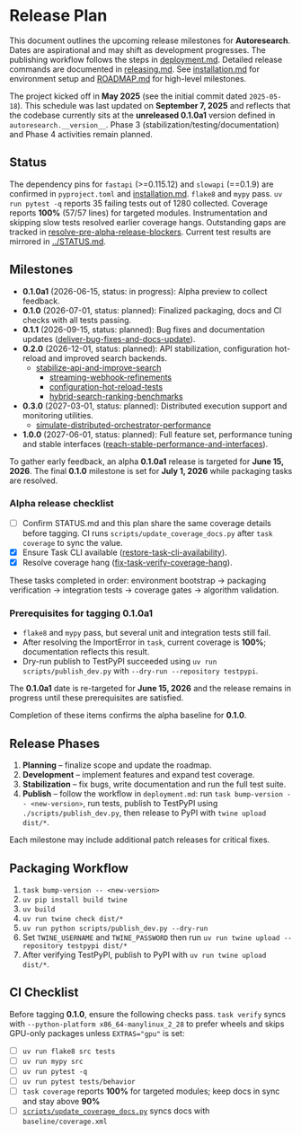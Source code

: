 # Release Plan

This document outlines the upcoming release milestones for **Autoresearch**.
Dates are aspirational and may shift as development progresses.
The publishing workflow follows the steps in
[deployment.md](deployment.md). Detailed release commands are documented in
[releasing.md](releasing.md). See
[installation.md](installation.md) for environment setup and
[ROADMAP.md](../ROADMAP.md) for high-level milestones.

The project kicked off in **May 2025** (see the initial commit dated
`2025-05-18`). This schedule was last updated on **September 7, 2025** and
reflects that the codebase currently sits at the **unreleased 0.1.0a1** version
defined in `autoresearch.__version__`. Phase 3
(stabilization/testing/documentation) and Phase 4 activities remain planned.

## Status

The dependency pins for `fastapi` (>=0.115.12) and `slowapi` (==0.1.9) are
confirmed in `pyproject.toml` and [installation.md](installation.md).
`flake8` and `mypy` pass. `uv run pytest -q` reports 35 failing tests out of
1280 collected. Coverage reports **100%** (57/57 lines) for targeted modules.
Instrumentation and skipping slow tests resolved earlier coverage hangs.
Outstanding gaps are tracked in
[resolve-pre-alpha-release-blockers][coverage-gap-issue]. Current test results
are mirrored in [../STATUS.md](../STATUS.md).

## Milestones

- **0.1.0a1** (2026-06-15, status: in progress): Alpha preview to collect
  feedback.
- **0.1.0** (2026-07-01, status: planned): Finalized packaging, docs and CI
  checks with all tests passing.
- **0.1.1** (2026-09-15, status: planned): Bug fixes and documentation updates
  ([deliver-bug-fixes-and-docs-update](
  ../issues/archive/deliver-bug-fixes-and-docs-update.md)).
- **0.2.0** (2026-12-01, status: planned): API stabilization, configuration
  hot-reload and improved search backends.
  - [stabilize-api-and-improve-search](
    ../issues/stabilize-api-and-improve-search.md)
    - [streaming-webhook-refinements](
      ../issues/archive/streaming-webhook-refinements.md)
    - [configuration-hot-reload-tests](
      ../issues/archive/configuration-hot-reload-tests.md)
    - [hybrid-search-ranking-benchmarks](
      ../issues/archive/hybrid-search-ranking-benchmarks.md)
- **0.3.0** (2027-03-01, status: planned): Distributed execution support and
  monitoring utilities.
  - [simulate-distributed-orchestrator-performance](
    ../issues/simulate-distributed-orchestrator-performance.md)
- **1.0.0** (2027-06-01, status: planned): Full feature set, performance
  tuning and stable interfaces
  ([reach-stable-performance-and-interfaces](
  ../issues/reach-stable-performance-and-interfaces.md)).

To gather early feedback, an alpha **0.1.0a1** release is targeted for
**June 15, 2026**. The final **0.1.0** milestone is set for **July 1, 2026**
while packaging tasks are resolved.

### Alpha release checklist

- [ ] Confirm STATUS.md and this plan share the same coverage details before
  tagging. CI runs `scripts/update_coverage_docs.py` after `task coverage` to
  sync the value.
- [x] Ensure Task CLI available ([restore-task-cli-availability](
  ../issues/archive/restore-task-cli-availability.md)).
- [x] Resolve coverage hang ([fix-task-verify-coverage-hang](
  ../issues/archive/fix-task-verify-coverage-hang.md)).

These tasks completed in order: environment bootstrap → packaging verification
→ integration tests → coverage gates → algorithm validation.

### Prerequisites for tagging 0.1.0a1

- `flake8` and `mypy` pass, but several unit and integration tests still fail.
- After resolving the ImportError in `task`, current coverage is **100%**;
  documentation reflects this result.
- Dry-run publish to TestPyPI succeeded using `uv run scripts/publish_dev.py`
  with `--dry-run --repository testpypi`.

The **0.1.0a1** date is re-targeted for **June 15, 2026** and the release
remains in progress until these prerequisites are satisfied.

Completion of these items confirms the alpha baseline for **0.1.0**.

## Release Phases

1. **Planning** – finalize scope and update the roadmap.
2. **Development** – implement features and expand test coverage.
3. **Stabilization** – fix bugs, write documentation and run the full test
   suite.
4. **Publish** – follow the workflow in `deployment.md`: run
   `task bump-version -- <new-version>`, run tests, publish to TestPyPI using
   `./scripts/publish_dev.py`, then release to PyPI with `twine upload dist/*`.

Each milestone may include additional patch releases for critical fixes.

## Packaging Workflow

1. `task bump-version -- <new-version>`
2. `uv pip install build twine`
3. `uv build`
4. `uv run twine check dist/*`
5. `uv run python scripts/publish_dev.py --dry-run`
6. Set `TWINE_USERNAME` and `TWINE_PASSWORD` then run
   `uv run twine upload --repository testpypi dist/*`
7. After verifying TestPyPI, publish to PyPI with
   `uv run twine upload dist/*`.

## CI Checklist

Before tagging **0.1.0**, ensure the following checks pass. `task verify`
syncs with `--python-platform x86_64-manylinux_2_28` to prefer wheels and
skips GPU-only packages unless `EXTRAS="gpu"` is set:

- [ ] `uv run flake8 src tests`
- [ ] `uv run mypy src`
- [ ] `uv run pytest -q`
- [ ] `uv run pytest tests/behavior`
- [ ] `task coverage` reports **100%** for targeted modules; keep docs in sync
  and stay above **90%**
- [ ] [`scripts/update_coverage_docs.py`](../scripts/update_coverage_docs.py)
  syncs docs with `baseline/coverage.xml`

[coverage-gap-issue]: ../issues/archive/resolve-pre-alpha-release-blockers.md
